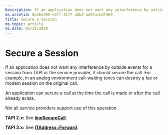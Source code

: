 ```yaml
---
Description: If an application does not want any interference by outside events for a session from TAPI or the service provider, it should secure the call.
ms.assetid: 0a3be209-e3ff-4177-abb2-ad0facbdf569
title: Secure a Session
ms.topic: article
ms.date: 05/31/2018
---
```


# Secure a Session

If an application does not want any interference by outside events for a session from TAPI or the service provider, it should secure the call. For example, in an analog environment call-waiting tones can destroy a fax or modem session on the original call.

An application can secure a call at the time the call is made or after the call already exists.

Not all service providers support use of this operation.

**TAPI 2.x:** See [**lineSecureCall**](https://msdn.microsoft.com/en-us/library/ms736065(v=VS.85).aspx).

**TAPI 3.x:** See [**ITAddress::Forward**](/windows/desktop/api/tapi3if/nf-tapi3if-itaddress-forward).

 

 



